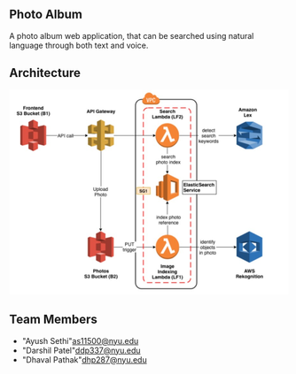 ## Photo Album
A photo album web application, that can be searched using natural language through both text and voice.

## Architecture 
![alt text](https://github.com/ayush159/NLP-Controlled-Photo-Album/blob/master/Architecture.jpg)



## <a name = "team-members"></a>Team Members
* "Ayush Sethi"<as11500@nyu.edu>
* "Darshil Patel"<ddp337@nyu.edu>
* "Dhaval Pathak"<dhp287@nyu.edu>
